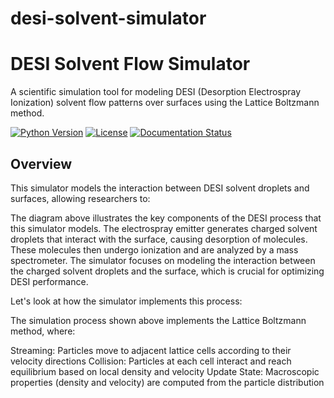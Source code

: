 # desi-solvent-simulator

# DESI Solvent Flow Simulator
A scientific simulation tool for modeling DESI (Desorption Electrospray Ionization) solvent flow patterns over surfaces using the Lattice Boltzmann method.

[![Python Version](https://img.shields.io/badge/Python-3.7+-blue.svg)](https://www.python.org/downloads/)
[![License](https://img.shields.io/badge/License-MIT-blue.svg)](LICENSE)
[![Documentation Status](https://img.shields.io/badge/Documentation-Complete-brightgreen.svg)](README.md)

## Overview
This simulator models the interaction between DESI solvent droplets and surfaces, allowing researchers to:

















The diagram above illustrates the key components of the DESI process that this simulator models. The electrospray emitter generates charged solvent droplets that interact with the surface, causing desorption of molecules. These molecules then undergo ionization and are analyzed by a mass spectrometer. The simulator focuses on modeling the interaction between the charged solvent droplets and the surface, which is crucial for optimizing DESI performance.

Let's look at how the simulator implements this process:














The simulation process shown above implements the Lattice Boltzmann method, where:

Streaming: Particles move to adjacent lattice cells according to their velocity directions
Collision: Particles at each cell interact and reach equilibrium based on local density and velocity
Update State: Macroscopic properties (density and velocity) are computed from the particle distribution
